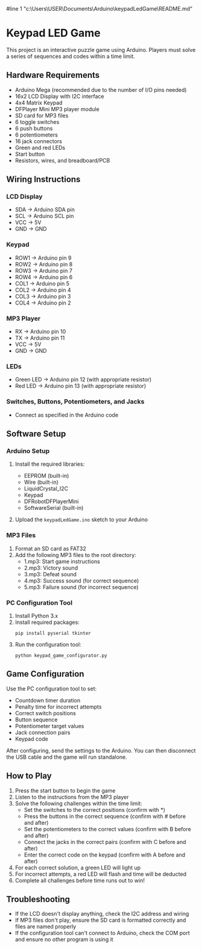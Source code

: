 #line 1 "c:\\Users\\USER\\Documents\\Arduino\\keypadLedGame\\README.md"
# Keypad LED Game

This project is an interactive puzzle game using Arduino. Players must solve a series of sequences and codes within a time limit.

## Hardware Requirements

- Arduino Mega (recommended due to the number of I/O pins needed)
- 16x2 LCD Display with I2C interface
- 4x4 Matrix Keypad
- DFPlayer Mini MP3 player module
- SD card for MP3 files
- 6 toggle switches
- 6 push buttons
- 6 potentiometers
- 16 jack connectors
- Green and red LEDs
- Start button
- Resistors, wires, and breadboard/PCB

## Wiring Instructions

### LCD Display
- SDA -> Arduino SDA pin
- SCL -> Arduino SCL pin
- VCC -> 5V
- GND -> GND

### Keypad
- ROW1 -> Arduino pin 9
- ROW2 -> Arduino pin 8
- ROW3 -> Arduino pin 7
- ROW4 -> Arduino pin 6
- COL1 -> Arduino pin 5
- COL2 -> Arduino pin 4
- COL3 -> Arduino pin 3
- COL4 -> Arduino pin 2

### MP3 Player
- RX -> Arduino pin 10
- TX -> Arduino pin 11
- VCC -> 5V
- GND -> GND

### LEDs
- Green LED -> Arduino pin 12 (with appropriate resistor)
- Red LED -> Arduino pin 13 (with appropriate resistor)

### Switches, Buttons, Potentiometers, and Jacks
- Connect as specified in the Arduino code

## Software Setup

### Arduino Setup
1. Install the required libraries:
   - EEPROM (built-in)
   - Wire (built-in)
   - LiquidCrystal_I2C
   - Keypad
   - DFRobotDFPlayerMini
   - SoftwareSerial (built-in)

2. Upload the `keypadLedGame.ino` sketch to your Arduino

### MP3 Files
1. Format an SD card as FAT32
2. Add the following MP3 files to the root directory:
   - 1.mp3: Start game instructions
   - 2.mp3: Victory sound
   - 3.mp3: Defeat sound
   - 4.mp3: Success sound (for correct sequence)
   - 5.mp3: Failure sound (for incorrect sequence)

### PC Configuration Tool
1. Install Python 3.x
2. Install required packages:
   ```
   pip install pyserial tkinter
   ```
3. Run the configuration tool:
   ```
   python keypad_game_configurator.py
   ```

## Game Configuration

Use the PC configuration tool to set:
- Countdown timer duration
- Penalty time for incorrect attempts
- Correct switch positions
- Button sequence
- Potentiometer target values
- Jack connection pairs
- Keypad code

After configuring, send the settings to the Arduino. You can then disconnect the USB cable and the game will run standalone.

## How to Play

1. Press the start button to begin the game
2. Listen to the instructions from the MP3 player
3. Solve the following challenges within the time limit:
   - Set the switches to the correct positions (confirm with *)
   - Press the buttons in the correct sequence (confirm with # before and after)
   - Set the potentiometers to the correct values (confirm with B before and after)
   - Connect the jacks in the correct pairs (confirm with C before and after)
   - Enter the correct code on the keypad (confirm with A before and after)
4. For each correct solution, a green LED will light up
5. For incorrect attempts, a red LED will flash and time will be deducted
6. Complete all challenges before time runs out to win!

## Troubleshooting

- If the LCD doesn't display anything, check the I2C address and wiring
- If MP3 files don't play, ensure the SD card is formatted correctly and files are named properly
- If the configuration tool can't connect to Arduino, check the COM port and ensure no other program is using it
